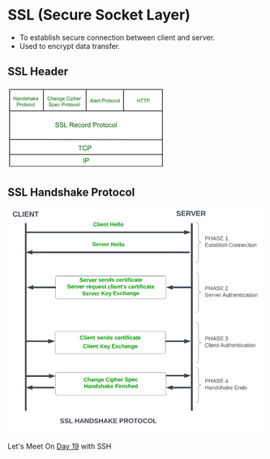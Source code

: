 # SSL (Secure Socket Layer)
- To establish secure connection between client and server.
- Used to encrypt data transfer.
## SSL Header
<img src="Images/SSL-Arch.png?raw=true" alt="SSL Header">

## SSL Handshake Protocol
 <img src="Images/SSLHandshake.png?raw=true" alt="SSL Handshake Protocol">

 Let's Meet On [Day 19](day19.md) with SSH
 